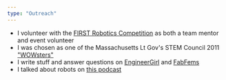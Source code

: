 ```yaml
---
type: "Outreach"
---
```


* I volunteer with the <a href="http://www.usfirst.org" target="_blank">FIRST Robotics Competition</a> as both a team mentor and event volunteer
* I was chosen as one of the Massachusetts Lt Gov's STEM Council 2011 <a href="https://www.massscifair.com/node/127" target="_blank">"WOWsters"</a>
* I write stuff and answer questions on <a href="http://www.engineergirl.org/what_engineers_do/WhatTheyDo/16999.aspx" target="_blank">EngineerGirl</a> and <a href="http://www.fabfems.org/users/mikell-taylor" target="_blank">FabFems</a>
* I talked about robots on <a href="http://www.robotspodcast.com/podcast/2008/08/robots-robot-blogosphere-html/" target="_blank">this podcast</a>